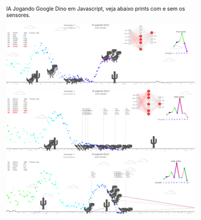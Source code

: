 IA Jogando Google Dino em Javascript, veja abaixo prints com e sem os sensores.

![Alt text](assets/asset1.png?raw=true "Dino")
![Alt text](assets/asset2.png?raw=true "Dino")
![Alt text](assets/asset3.png?raw=true "Dino")